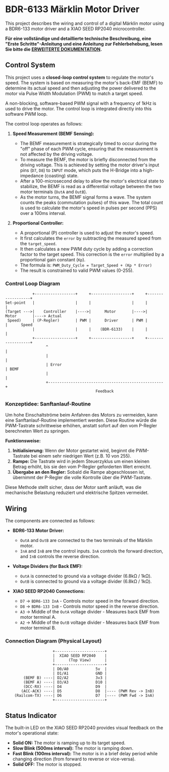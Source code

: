 # BDR-6133 Märklin Motor Driver

This project describes the wiring and control of a digital Märklin motor using a BDR6-133 motor driver and a XIAO SEED RP2040 microcontroller.

**Für eine vollständige und detaillierte technische Beschreibung, eine "Erste Schritte"-Anleitung und eine Anleitung zur Fehlerbehebung, lesen Sie bitte die [ERWEITERTE DOKUMENTATION](DOKUMENTATION.md).**

## Control System

This project uses a **closed-loop control system** to regulate the motor's speed. The system is based on measuring the motor's back-EMF (BEMF) to determine its actual speed and then adjusting the power delivered to the motor via Pulse Width Modulation (PWM) to match a target speed.

A non-blocking, software-based PWM signal with a frequency of 1kHz is used to drive the motor. The control loop is integrated directly into this software PWM loop.

The control loop operates as follows:

1.  **Speed Measurement (BEMF Sensing):**
    *   The BEMF measurement is strategically timed to occur during the "off" phase of each PWM cycle, ensuring that the measurement is not affected by the driving voltage.
    *   To measure the BEMF, the motor is briefly disconnected from the driving voltage. This is achieved by setting the motor driver's input pins (`D7`, `D8`) to `INPUT` mode, which puts the H-Bridge into a high-impedance (coasting) state.
    *   After a 100-microsecond delay to allow the motor's electrical state to stabilize, the BEMF is read as a differential voltage between the two motor terminals (`OutA` and `OutB`).
    *   As the motor turns, the BEMF signal forms a wave. The system counts the peaks (commutation pulses) of this wave. The total count is used to calculate the motor's speed in pulses per second (PPS) over a 100ms interval.

2.  **Proportional Controller:**
    *   A proportional (P) controller is used to adjust the motor's speed.
    *   It first calculates the `error` by subtracting the measured speed from the `target_speed`.
    *   It then calculates a new PWM duty cycle by adding a correction factor to the target speed. This correction is the `error` multiplied by a proportional gain constant (`Kp`).
    *   The formula is: `PWM_Duty_Cycle = Target_Speed + (Kp * Error)`
    *   The result is constrained to valid PWM values (0-255).

### Control Loop Diagram

```
            +------------------+     +------------------+     +------------------+
Set-point   |                  |     |                  |     |                  |
(Target --->|    Controller    |---->|      Motor       |---->|      Motor       |----> Actual
 Speed)     | (P-Regler)       | PWM |      Driver      | PWM |                  |      Speed
            |                  |     |    (BDR-6133)    |     |                  |
            +------------------+     +------------------+     +------------------+
                  ^                                                   |
                  |                                                   |
                  | Error                                             | BEMF
                  |                                                   |
                  +---------------------------------------------------+
                                        Feedback
```

### Konzeptidee: Sanftanlauf-Routine

Um hohe Einschaltströme beim Anfahren des Motors zu vermeiden, kann eine Sanftanlauf-Routine implementiert werden. Diese Routine würde die PWM-Tastrate schrittweise erhöhen, anstatt sofort auf den vom P-Regler berechneten Wert zu springen.

**Funktionsweise:**

1.  **Initialisierung:** Wenn der Motor gestartet wird, beginnt die PWM-Tastrate bei einem sehr niedrigen Wert (z.B. 10 von 255).
2.  **Rampe:** Die Tastrate wird in jedem Steuerzyklus um einen kleinen Betrag erhöht, bis sie den vom P-Regler geforderten Wert erreicht.
3.  **Übergabe an den Regler:** Sobald die Rampe abgeschlossen ist, übernimmt der P-Regler die volle Kontrolle über die PWM-Tastrate.

Diese Methode stellt sicher, dass der Motor sanft anläuft, was die mechanische Belastung reduziert und elektrische Spitzen vermeidet.

## Wiring

The components are connected as follows:

*   **BDR6-133 Motor Driver:**
    *   `OutA` and `OutB` are connected to the two terminals of the Märklin motor.
    *   `InA` and `InB` are the control inputs. `InA` controls the forward direction, and `InB` controls the reverse direction.

*   **Voltage Dividers (for Back EMF):**
    *   `OutA` is connected to ground via a voltage divider (6.8kΩ / 1kΩ).
    *   `OutB` is connected to ground via a voltage divider (6.8kΩ / 1kΩ).

*   **XIAO SEED RP2040 Connections:**
    *   `D7` -> `BDR6-133 InA` - Controls motor speed in the forward direction.
    *   `D8` -> `BDR6-133 InB` - Controls motor speed in the reverse direction.
    *   `A3` -> Middle of the `OutA` voltage divider - Measures back EMF from motor terminal A.
    *   `A2` -> Middle of the `OutB` voltage divider - Measures back EMF from motor terminal B.

### Connection Diagram (Physical Layout)

```
                     +----------------------+
                     |  XIAO SEED RP2040    |
                     |      (Top View)      |
                     +----------------------+
                     | D0/A0            5v  |
                     | D1/A1            GND |
        (BEMF B) ----| D2/A2            3v3 |
        (BEMF A) ----| D3/A3            D10 |
        (DCC-RX) ----| D4               D9  |
       (ACC-ACK) ----| D5               D8  |---- (PWM Rev -> InB)
    (Railcom-TX) ----| D6               D7  |---- (PWM Fwd -> InA)
                     +----------------------+
```

## Status Indicator

The built-in LED on the XIAO SEED RP2040 provides visual feedback on the motor's operational state:

*   **Solid ON:** The motor is ramping up to its target speed.
*   **Slow Blink (500ms interval):** The motor is ramping down.
*   **Fast Blink (100ms interval):** The motor is in a brief delay period while changing direction (from forward to reverse or vice-versa).
*   **Solid OFF:** The motor is stopped.
